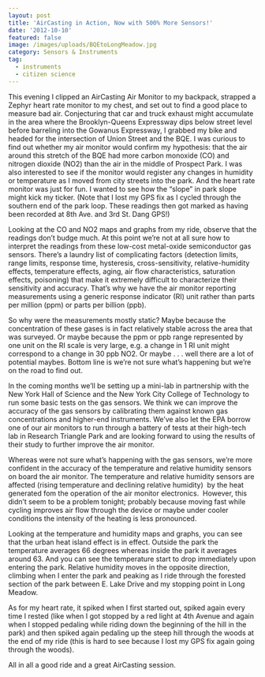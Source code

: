 ```yaml
---
layout: post
title: 'AirCasting in Action, Now with 500% More Sensors!'
date: '2012-10-10'
featured: false
image: /images/uploads/BQEtoLongMeadow.jpg
category: Sensors & Instruments
tag:
  - instruments
  - citizen science
---
```

<p>This evening I clipped an AirCasting Air Monitor to my backpack, strapped a Zephyr heart rate monitor to my chest, and set out to find a good place to measure bad air. Conjecturing that car and truck exhaust might accumulate in the area where the Brooklyn-Queens Expressway dips below street level before barreling into the Gowanus Expressway, I grabbed my bike and headed for the intersection of Union Street and the BQE. I was curious to find out whether my air monitor would confirm my hypothesis: that the air around this stretch of the BQE had more carbon monoxide (CO) and nitrogen dioxide (NO2) than the air in the middle of Prospect Park. I was also interested to see if the monitor would register any changes in humidity or temperature as I moved from city streets into the park. And the heart rate monitor was just for fun. I wanted to see how the “slope” in park slope might kick my ticker. (Note that I lost my GPS fix as I cycled through the southern end of the park loop. These readings then got marked as having been recorded at 8th Ave. and 3rd St. Dang GPS!)</p>

<p>Looking at the CO and NO2 maps and graphs from my ride, observe that the readings don’t budge much. At this point we’re not at all sure how to interpret the readings from these low-cost metal-oxide semiconductor gas sensors. There’s a laundry list of complicating factors (detection limits, range limits, response time, hysteresis, cross-sensitivity, relative-humidity effects, temperature effects, aging, air flow characteristics, saturation effects, poisoning) that make it extremely difficult to characterize their sensitivity and accuracy. That’s why we have the air monitor reporting measurements using a generic response indicator (RI) unit rather than parts per million (ppm) or parts per billion (ppb).</p>
<p>So why were the measurements mostly static? Maybe because the concentration of these gases is in fact relatively stable across the area that was surveyed. Or maybe because the ppm or ppb range represented by one unit on the RI scale is very large, e.g. a change in 1 RI unit might correspond to a change in 30 ppb NO2. Or maybe . . . well there are a lot of potential maybes. Bottom line is we’re not sure what’s happening but we’re on the road to find out.</p>
<p>In the coming months we’ll be setting up a mini-lab in partnership with the New York Hall of Science and the New York City College of Technology to run some basic tests on the gas sensors. We think we can improve the accuracy of the gas sensors by calibrating them against known gas concentrations and higher-end instruments. We’ve also let the EPA borrow one of our air monitors to run through a battery of tests at their high-tech lab in Research Triangle Park and are looking forward to using the results of their study to further improve the air monitor.</p>
<p>Whereas were not sure what’s happening with the gas sensors, we’re more confident in the accuracy of the temperature and relative humidity sensors on board the air monitor. The temperature and relative humidity sensors are affected (rising temperature and declining relative humidity)  by the heat generated fom the operation of the air monitor electronics.  However, this didn’t seem to be a problem tonight; probably because moving fast while cycling improves air flow through the device or maybe under cooler conditions the intensity of the heating is less pronounced.</p>
<p>Looking at the temperature and humidity maps and graphs, you can see that the urban heat island effect is in effect. Outside the park the temperature averages 66 degrees whereas inside the park it averages around 63. And you can see the temperature start to drop immediately upon entering the park. Relative humidity moves in the opposite direction, climbing when I enter the park and peaking as I ride through the forested section of the park between E. Lake Drive and my stopping point in Long Meadow.</p>
<p>As for my heart rate, it spiked when I first started out, spiked again every time I rested (like when I got stopped by a red light at 4th Avenue and again when I stopped pedaling while riding down the beginning of the hill in the park) and then spiked again pedaling up the steep hill through the woods at the end of my ride (this is hard to see because I lost my GPS fix again going through the woods).</p>
<p>All in all a good ride and a great AirCasting session.</p>

